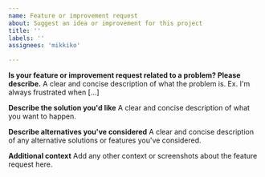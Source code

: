 ```yaml
---
name: Feature or improvement request
about: Suggest an idea or improvement for this project
title: ''
labels: ''
assignees: 'mikkiko'

---
```


**Is your feature or improvement  request related to a problem? Please describe.**
A clear and concise description of what the problem is. Ex. I'm always frustrated when [...]

**Describe the solution you'd like**
A clear and concise description of what you want to happen.

**Describe alternatives you've considered**
A clear and concise description of any alternative solutions or features you've considered.

**Additional context**
Add any other context or screenshots about the feature request here.
